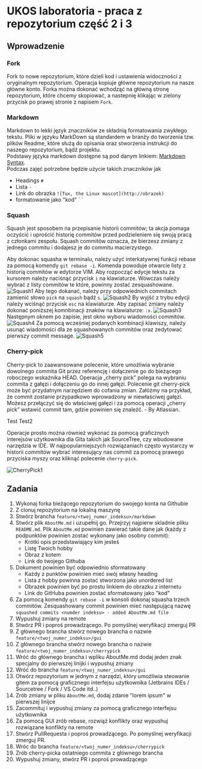 # UKOS laboratoria - praca z repozytorium część 2 i 3

## Wprowadzenie
### Fork
Fork to nowe repozytorium, które dzieli kod i ustawienia widoczności z oryginalnym repozytorium. Operacja kopiuje główne repozytorium na nasze główne konto. Forka można dokonać wchodząć na główną stronę repozytorium, które chcemy skopiować, a nastepnię klikając w zielony przycisk po prawej stronie z napisem `Fork`.
### Markdown
Markdown to lekki język znaczników ze składnią formatowania zwykłego tekstu. Pliki w języku MarkDown są standardem w branży do tworzenia tzw. plików Readme, które służą do opisania oraz stworzenia instrukcji do naszego repozytorium, bądź projektu. \
Podstawy języka markdown dostępne są pod danym linkiem: [Markdown Syntax](https://www.markdownguide.org/basic-syntax/).\
Podczas zajęć potrzebne będzie użycie takich znaczników jak
   - Headings `#`
   - Lista `-`
   - Link do obrazka `![Tux, the Linux mascot](http://obrazek)`
   - formatowanie jako "kod" \` <kod> \` 
### Squash
Squash jest sposobem na przepisanie historii commitów; ta akcja pomaga oczyścić i uprościć historię commitów przed podzieleniem się swoją pracą z członkami zespołu. Squash commitów oznacza, że bierzesz zmiany z jednego commitu i dodajesz je do commitu macierzystego.
   
Aby dokonac squasha w terminalu, należy użyć interkatywnej funkcji rebase za pomocą komendy `git rebase -i`. Komenda powoduje otwarcie listy z historią commitów w edytorze VIM. Aby rozpocząć edycje tekstu za kursorem należy naciśnąć przycisk `i` na klawiaturze. Wówczas należy wybrać z listy commitów te które, powinny zostać zesquashowane. 
![Squash1](screenshots/squash1.png)
Aby tego dokanać, należy przy odpowiednich commitach zamienić słowo `pick` na `squash` bądź `s`.
![Squash2](screenshots/squash2.png)
By wyjść z trybu edycji należy wciśnąć przycisk `esc` na klawiaturze. Aby zapisać zmiany należy dokonać poniższej komnbinacji znaków na klawiaturze: `:x`.
![Squash3](screenshots/squash3.png)
Następnym oknem po zapisie, jest okno wyboru wiadomości commitów.
![Squash4](screenshots/squash4.png)
Za pomocą wcześniej podanych kombinacji klawiszy, należy usunąć wiadomości dla ze squashowanych commitów oraz zedytować pierwszy commit message. 
![Squash5](screenshots/squash5.png)   
### Cherry-pick
Cherry-pick to zaawansowane polecenie, które umożliwia wybranie dowolnego commita Git przez referencję i dołączenie go do bieżącego roboczego wskaźnika HEAD. Operacja „cherry pick” polega na wybraniu commita z gałęzi i dołączeniu go do innej gałęzi. Polecenie git cherry-pick może być przydatnym narzędziem do cofania zmian. Załóżmy na przykład, że commit zostanie przypadkowo wprowadzony w niewłaściwej gałęzi. Możesz przełączyć się do właściwej gałęzi i za pomocą operacji „cherry pick” wstawić commit tam, gdzie powinien się znaleźć. - By Atlassian.

Test
Test2

Operacje prosto można również wykonać za pomocą graficznych interejsów użytkownika dla Gita takich jak SourceTree, czy wbudowane narzędzia w IDE. W najpopularniejszych rozwiązaniach często wystarczy w historii commitów wybrać interesujący nas commit za pomocą prawego przyciska myszy oraz kliknąć polecenie `cherry-pick`.

![CherryPick1](screenshots/cherrypick1.png)   
      
## Zadania   
1. Wykonaj forka bieżącego repozytorium do swojego konta na Githubie
2. Z clonuj repozytorium na lokalną maszynę
3. Stwórz brancha `feature/<twoj_numer_indeksu>/markdown`
4. Stwórz plik `AboutMe.md` i uzupełnij go. Przejrzyj najpierw skladnie pliku `README.md`. Plik `AboutMe.md` powinien zawierać takie dane jak (każdy z podpunktów powinien zostać wykonany jako osobny commit):
   - Krótki opis przedstawiający kim jesteś
   - Listę Twoich hobby
   - Obraz z kotem
   - Link do twojego Githuba
5. Dokument powinien być odpowiednio sformatowany
   - Każdy z punktów powinien mieć swój własny heading
   - Lista z hobby powinna zostać stworzona jako unordered list
   - Obrazek powinien być po prostu linkiem do obrazku z internetu
   - Link do GitHuba powinien zostać sformatowany jako "kod"
7. Za pomocą komendy `git rebase -i` w konsoli dokonaj squasha trzech commitów. Zesquashowany commit powinien mieć następującą nazwę `squashed commits <numder indeksu> - added AboutMe.md file`
9. Wypushuj zmiany na remote
10. Stwórz PR i poproś prowadzącego. Po pomyślnej weryfikacji zmerguj PR
11. Z głównego brancha stwórz nowego brancha o nazwie `feature/<twoj_numer_indeksu>/gui`
12. Z głównego brancha stwórz nowego brancha o nazwie `feature/<twoj_numer_indeksu>/cherrypick`
13. Wróć do głównego brancha i wpliku AboutMe.md dodaj jeden znak specjalny do pierwszej linijki i wypushuj zmiany
14. Wróć do brancha `feature/<twoj_numer_indeksu>/gui`
15. Otwórz repozytorium w jednym z narzędzi, który umożliwia steowanie gitem za pomocą graficznego interfejsu użytkownika (Jetbrains IDEs / Sourcetree / Fork / VS Code itd..)
16. Zrób zmiany w pliku `AboutMe.md`, dodaj zdanie "lorem ipsum" w pierwszej linijce
17. Zacommituj i wypushuj zmiany za pomocą graficznego interfejsu użytkownika
18. Za pomocą GUI zrób rebase, rozwiąż konflikty oraz wypushuj rozwiązane konflikty na remote
19. Stwórz PullRequesta i poproś prowadzącego. Po pomyślnej weryfikacji zmerguj PR.
20. Wróc do brancha `feature/<twoj_numer_indeksu>/cherrypick`
21. Zrób cherry-picka ostatniego commita z głównego brancha
22. Wypushuj zmiany, stwórz PR i poproś prowadzącego
